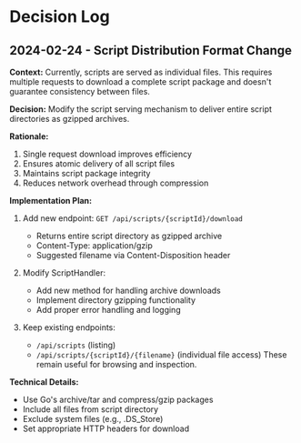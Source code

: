 # Decision Log

## 2024-02-24 - Script Distribution Format Change

**Context:** 
Currently, scripts are served as individual files. This requires multiple requests to download a complete script package and doesn't guarantee consistency between files.

**Decision:**
Modify the script serving mechanism to deliver entire script directories as gzipped archives.

**Rationale:**
1. Single request download improves efficiency
2. Ensures atomic delivery of all script files
3. Maintains script package integrity
4. Reduces network overhead through compression

**Implementation Plan:**
1. Add new endpoint: `GET /api/scripts/{scriptId}/download`
   - Returns entire script directory as gzipped archive
   - Content-Type: application/gzip
   - Suggested filename via Content-Disposition header

2. Modify ScriptHandler:
   - Add new method for handling archive downloads
   - Implement directory gzipping functionality
   - Add proper error handling and logging

3. Keep existing endpoints:
   - `/api/scripts` (listing)
   - `/api/scripts/{scriptId}/{filename}` (individual file access)
   These remain useful for browsing and inspection.

**Technical Details:**
- Use Go's archive/tar and compress/gzip packages
- Include all files from script directory
- Exclude system files (e.g., .DS_Store)
- Set appropriate HTTP headers for download